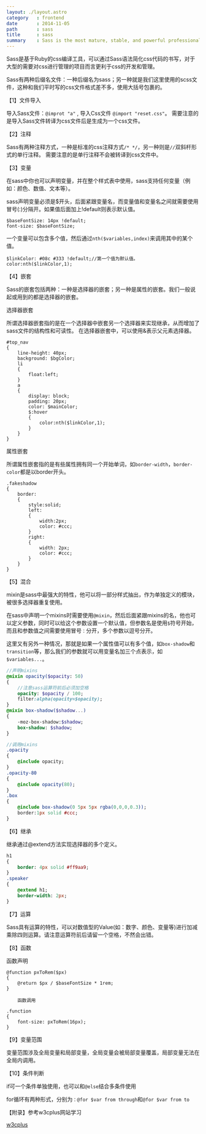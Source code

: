 ```yaml
---
layout: ./layout.astro
category   : frontend
date       : 2014-11-05
path       : sass
title      : sass
summary    : Sass is the most mature, stable, and powerful professional grade CSS extension language in the world.
---
```

Sass是基于Ruby的css编译工具，可以通过Sass语法简化css代码的书写，对于大型的需要对css进行管理的项目而言更利于css的开发和管理。

 Sass有两种后缀名文件：一种后缀名为sass；另一种就是我们这里使用的scss文件，这种和我们平时写的css文件格式差不多，使用大括号包裹的。

【1】文件导入

导入Sass文件：`@improt "a"` , 导入Css文件 `@import "reset.css"`。
需要注意的是导入Sass文件转译为css文件后是生成为一个css文件。

【2】注释

Sass有两种注释方式，一种是标准的css注释方式`/* */`，另一种则是`//`双斜杆形式的单行注释。
需要注意的是单行注释不会被转译到css文件中。

【3】变量

在sass中你也可以声明变量，并在整个样式表中使用，sass支持任何变量（例如：颜色、数值、文本等）。

sass声明变量必须是$开头，后面紧跟变量名，而变量值和变量名之间就需要使用冒号(:)分隔开。如果值后面加上!default则表示默认值。

```
$baseFontSize: 14px !default;
font-size: $baseFontSize;
```

一个变量可以包含多个值，然后通过`nth($variables,index)`来调用其中的某个值。

```
$linkColor: #08c #333 !default;//第一个值为默认值。
color:nth($linkColor,1);
```

【4】嵌套

Sass的嵌套包括两种：一种是选择器的嵌套；另一种是属性的嵌套。我们一般说起或用到的都是选择器的嵌套。

选择器嵌套

所谓选择器嵌套指的是在一个选择器中嵌套另一个选择器来实现继承，从而增加了sass文件的结构性和可读性。
在选择器嵌套中，可以使用&表示父元素选择器。

```
#top_nav
{
    line-height: 40px;
    background: $bgColor;
    li
    {
        float:left;
    }
    a
    {
        display: block;
        padding: 20px;
        color: $mainColor;
        $:hover
        {
            color:nth($linkColor,1);
        }
    }
}
```

属性嵌套 

所谓属性嵌套指的是有些属性拥有同一个开始单词，如`border-width`，`border-color`都是以border开头。

```
.fakeshadow
{
    border:
    {
        style:solid;
        left: 
        {
            width:2px;
            color: #ccc;
        }
        right:
        {
            width: 2px;
            color: #ccc;
        }
    }
}
```

【5】混合

mixin是sass中最强大的特性，他可以将一部分样式抽出，作为单独定义的模块，被很多选择器重复使用。

在sass中声明一个mixins时需要使用`@mixin`，然后后面紧跟mixins的名，他也可以定义参数，同时可以给这个参数设置一个默认值，但参数名是使用`$`符号开始，而且和参数值之间需要使用冒号`：`分开，多个参数以逗号分开。

这里又有另外一种情况，那就是如果一个属性值可以有多个值，如`box-shadow`和`transition`等，那么我们的参数就可以用变量名加三个点表示，如`$variables...`。

```sass
//声明mixins
@mixin opacity($opacity: 50)
{
    //注意sass运算符前后必须加空格
    opacity: $opacity / 100;
    filter:alpha(opacity=$opacity);
}
@mixin box-shadow($shadow...)
{
    -moz-box-shadow:$shadow;
    box-shadow: $shadow;
}

//调用mixins
.opacity
{
    @include opacity;
}
.opacity-80
{
    @include opacity(80);
}
.box
{
    @include box-shadow(0 5px 5px rgba(0,0,0,0.3));
    border:1px solid #ccc;
}
```

【6】继承

继承通过@extend方法实现选择器的多个定义。

```sass
h1
{
    border: 4px solid #ff9aa9;
}
.speaker
{
    @extend h1;
    border-width: 2px;
}
```

【7】运算

Sass具有运算的特性，可以对数值型的Value(如：数字、颜色、变量等)进行加减乘除四则运算。请注意运算符前后请留一个空格，不然会出错。

【8】函数

函数声明

```
@function pxToRem($px)
{
    @return $px / $baseFontSize * 1rem;
}

    函数调用

.function
{
    font-size: pxToRem(16px);
}
```

【9】变量范围

变量范围涉及全局变量和局部变量，全局变量会被局部变量覆盖，局部变量无法在全局内调用。

【10】条件判断

if可一个条件单独使用，也可以和`@else`结合多条件使用

for循环有两种形式，分别为`：@for $var from through`和`@for $var from to`

【附录】参考w3cplus网站学习

[w3cplus]

[w3cplus]: http://www.w3cplus.com/sassguide/index.html


